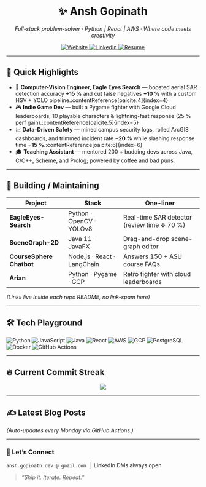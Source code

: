 <!-- ┌─────────────────────────────────────────────────────────────────────────┐
     │  GitHub Profile README — Ansh Gopinath                                 │
     └─────────────────────────────────────────────────────────────────────────┘ -->

<h1 align="center">✨  Ansh Gopinath</h1>
<p align="center">
  <em>Full-stack problem-solver · Python | React | AWS · Where code meets creativity</em>
</p>

<p align="center">
  <a href="https://www.anshgopinath.com">
    <img alt="Website"
         src="https://img.shields.io/badge/Portfolio-anshgopinath.com-181717?style=for-the-badge&logo=github">
  </a>
  <a href="https://www.linkedin.com/in/ansh-gopinath-561537152/">
    <img alt="LinkedIn"
         src="https://img.shields.io/badge/LinkedIn-0A66C2?style=for-the-badge&logo=linkedin&logoColor=white">
  </a>
  <!--  🔓  Already uploaded?  Point to the raw file in your profile-repo and uncomment.  -->
  <a href="https://raw.githubusercontent.com/Ansh2610/Ansh2610/main/Ansh_Gopinath_Resume_2025.pdf">
    <img alt="Resume"
         src="https://img.shields.io/badge/Resume-PDF-here-informational?style=for-the-badge&logo=adobeacrobatreader&logoColor=white">
  </a>
</p>

---

## 🌟  Quick Highlights
- 📡 **Computer-Vision Engineer, Eagle Eyes Search** — boosted aerial SAR detection accuracy **+15 %** and cut false negatives **−10 %** with a custom HSV + YOLO pipeline.:contentReference[oaicite:4]{index=4}  
- 🎮 **Indie Game Dev** — built a Pygame fighter with Google Cloud leaderboards; 10 playable characters & lightning-fast response (25 % perf gain).:contentReference[oaicite:5]{index=5}  
- 📈 **Data-Driven Safety** — mined campus security logs, rolled ArcGIS dashboards, and trimmed incident rate **−20 %** while slashing response time **−15 %**.:contentReference[oaicite:6]{index=6}  
- 🎓 **Teaching Assistant** — mentored 200 + budding devs across Java, C/C++, Scheme, and Prolog; powered by coffee and bad puns.

---

## 🚀  Building / Maintaining
| Project | Stack | One-liner |
|---------|-------|-----------|
| **EagleEyes-Search** | Python · OpenCV · YOLOv8 | Real-time SAR detector (review time ↓ 70 %) |
| **SceneGraph-2D** | Java 11 · JavaFX | Drag-and-drop scene-graph editor |
| **CourseSphere Chatbot** | Node.js · React · LangChain | Answers 150 + ASU course FAQs |
| **Arian** | Python · Pygame · GCP | Retro fighter with cloud leaderboards |

*(Links live inside each repo README, no link-spam here)*

---

## 🛠️  Tech Playground
![Python](https://img.shields.io/badge/Python-3776AB?logo=python&logoColor=white)
![JavaScript](https://img.shields.io/badge/JS-F7DF1E?logo=javascript&logoColor=black)
![Java](https://img.shields.io/badge/Java-007396?logo=java&logoColor=white)
![React](https://img.shields.io/badge/React-20232A?logo=react&logoColor=61DAFB)
![AWS](https://img.shields.io/badge/AWS-232F3E?logo=amazonaws&logoColor=white)
![GCP](https://img.shields.io/badge/GCP-4285F4?logo=googlecloud&logoColor=white)
![PostgreSQL](https://img.shields.io/badge/Postgres-4169E1?logo=postgresql&logoColor=white)
![Docker](https://img.shields.io/badge/Docker-2496ED?logo=docker&logoColor=white)
![GitHub Actions](https://img.shields.io/badge/GitHub_Actions-2088FF?logo=githubactions&logoColor=white)

---

## 🔥  Current Commit Streak
<p align="center">
  <img src="https://github-readme-streak-stats.herokuapp.com?user=Ansh2610&theme=dark&hide_border=true&date_format=M%20j%5B%2C%20Y%5D">
</p>

---

## ✍️  Latest Blog Posts
<!-- BLOG-POST-LIST:START -->
<!-- BLOG-POST-LIST:END -->
*(Auto-updates every Monday via GitHub Actions.)*

---

### 💌  Let’s Connect
`ansh.gopinath.dev @ gmail.com` &nbsp;|&nbsp; LinkedIn DMs always open  

> *“Ship it. Iterate. Repeat.”*

<!-- END README -->
